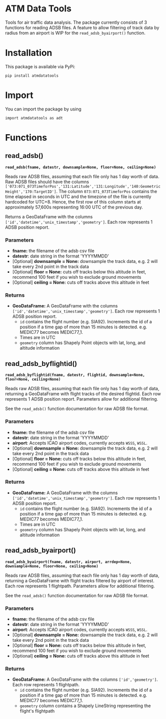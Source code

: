 # ATM Data Tools
 Tools for air traffic data analysis. The package currently consists of 3 functions for reading ADSB files. A feature to allow filtering of track data by radius from an airport is WIP for the `read_adsb_byairport()` function.

# Installation
This package is available via PyPi:

```
pip install atmdatatools
```

# Import
You can import the package by using

```
import atmdatatools as adt
```

# Functions
## read_adsb()
**`read_adsb(fname, datestr, downsample=None, floor=None, ceiling=None)`**

Reads raw ADSB files, assuming that each file only has 1 day worth of data. Raw ADSB files should have the columns `['073:071_073TimeforPos','131:Latitude','131:Longitude','140:GeometricHeight','170:TargetID']`. The column `073:071_073TimeforPos` contains the time elapsed in seconds in UTC and the timezone of the file is currently hardcoded for UTC+8. Hence, the first row of this column starts at approximately 57,600s representing 16:00 UTC of the previous day.

Returns a GeoDataFrame with the columns `['id','datetime','unix_timestamp','geometry']`. Each row represents 1 ADSB position report.

### Parameters
- **fname:** the filename of the adsb csv file
- **datestr**: date string in the format 'YYYYMMDD'
- [Optional] **downsample = None:** downsample the track data, e.g. 2 will take every 2nd point in the track data
- [Optional] **floor = None:** cuts off tracks below this altitude in feet, recommend 100 feet if you wish to exclude ground movements
- [Optional] **ceiling = None:** cuts off tracks above this altitude in feet

### Returns
- **GeoDataFrame:** A GeoDataFrame with the columns `['id','datetime','unix_timestamp','geometry']`. Each row represents 1 ADSB position report.
    - `id` contains the flight number (e.g. SIA92). Increments the id of a position if a time gap of more than 15 minutes is detected. e.g. MEDIC77 becomes MEDIC77_1.
    - Times are in UTC
    - `geometry` column has Shapely Point objects with lat, long, and altitude information


## read_adsb_byflightid()
**`read_adsb_byflightid(fname, datestr, flightid, downsample=None, floor=None, ceiling=None)`**

Reads raw ADSB files, assuming that each file only has 1 day worth of data, returning a GeoDataFrame with flight tracks of the desired flightid. Each row represents 1 ADSB position report. Parameters allow for additional filtering.

See the `read_adsb()` function documentation for raw ADSB file format.

### Parameters
- **fname:** the filename of the adsb csv file
- **datestr**: date string in the format 'YYYYMMDD'
- **airport**: Accepts ICAO airport codes, currently accepts `WSSS`, `WSSL`.
- [Optional] **downsample = None:** downsample the track data, e.g. 2 will take every 2nd point in the track data
- [Optional] **floor = None:** cuts off tracks below this altitude in feet, recommend 100 feet if you wish to exclude ground movements
- [Optional] **ceiling = None:** cuts off tracks above this altitude in feet

### Returns
- **GeoDataFrame:** A GeoDataFrame with the columns `['id','datetime','unix_timestamp','geometry']`. Each row represents 1 ADSB position report.
    - `id` contains the flight number (e.g. SIA92). Increments the id of a position if a time gap of more than 15 minutes is detected. e.g. MEDIC77 becomes MEDIC77_1.
    - Times are in UTC
    - `geometry` column has Shapely Point objects with lat, long, and altitude information


## read_adsb_byairport()
**`read_adsb_byairport(fname, datestr, airport, arrdep=None, downsample=None, floor=None, ceiling=None)`**

Reads raw ADSB files, assuming that each file only has 1 day worth of data, returning a GeoDataFrame with flight tracks filtered by airport of interest. Each row represents 1 flightpath. Parameters allow for additional filtering.

See the `read_adsb()` function documentation for raw ADSB file format.

### Parameters
- **fname:** the filename of the adsb csv file
- **datestr**: date string in the format 'YYYYMMDD'
- **airport**: Accepts ICAO airport codes, currently accepts `WSSS`, `WSSL`.
- [Optional] **downsample = None:** downsample the track data, e.g. 2 will take every 2nd point in the track data
- [Optional] **floor = None:** cuts off tracks below this altitude in feet, recommend 100 feet if you wish to exclude ground movements
- [Optional] **ceiling = None:** cuts off tracks above this altitude in feet

### Returns
- **GeoDataFrame:** A GeoDataFrame with the columns `['id','geometry']`. Each row represents 1 flightpath.
    - `id` contains the flight number (e.g. SIA92). Increments the id of a position if a time gap of more than 15 minutes is detected. e.g. MEDIC77 becomes MEDIC77_1.
    - `geometry` column contains a Shapely LineString representing the flight's flightpath

